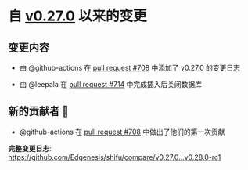 # 自 [v0.27.0](https://github.com/Edgenesis/shifu/releases/tag/v0.27.0) 以来的变更

## 变更内容

* 由 @github-actions 在 [pull request #708](https://github.com/Edgenesis/shifu/pull/708) 中添加了 v0.27.0 的变更日志

* 由 @leepala 在 [pull request #714](https://github.com/Edgenesis/shifu/pull/714) 中完成插入后关闭数据库

## 新的贡献者 🌟

* @github-actions 在 [pull request #708](https://github.com/Edgenesis/shifu/pull/708) 中做出了他们的第一次贡献

**完整变更日志**: https://github.com/Edgenesis/shifu/compare/v0.27.0...v0.28.0-rc1